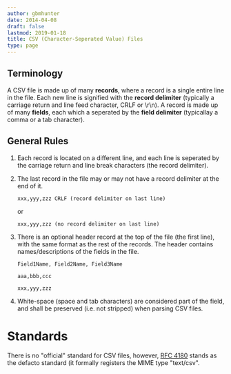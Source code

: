 ```yaml
---
author: gbmhunter
date: 2014-04-08
draft: false
lastmod: 2019-01-18
title: CSV (Character-Seperated Value) Files
type: page
---
```


## Terminology

A CSV file is made up of many **records**, where a record is a single entire line in the file. Each new line is signified with the **record delimiter** (typically a carriage return and line feed character, CRLF or \r\n). A record is made up of many **fields**, each which a seperated by the **field delimiter** (typicallay a comma or a tab character).

## General Rules

1. Each record is located on a different line, and each line is seperated by the carriage return and line break characters (the record delimiter).
2. The last record in the file may or may not have a record delimiter at the end of it.  

    ```
    xxx,yyy,zzz CRLF (record delimiter on last line)  
    ```

    or  

    ```
    xxx,yyy,zzz (no record delimiter on last line)  
    ```

3. There is an optional header record at the top of the file (the first line), with the same format as the rest of the records. The header contains names/descriptions of the fields in the file.  

    ```
    Field1Name, Field2Name, Field3Name  

    aaa,bbb,ccc  

    xxx,yyy,zzz  
    ```

4. White-space (space and tab characters) are considered part of the field, and shall be preserved (i.e. not stripped) when parsing CSV files.
	
# Standards

There is no "official" standard for CSV files, however, [RFC 4180](http://tools.ietf.org/html/rfc4180) stands as the defacto standard (it formally registers the MIME type "text/csv".
